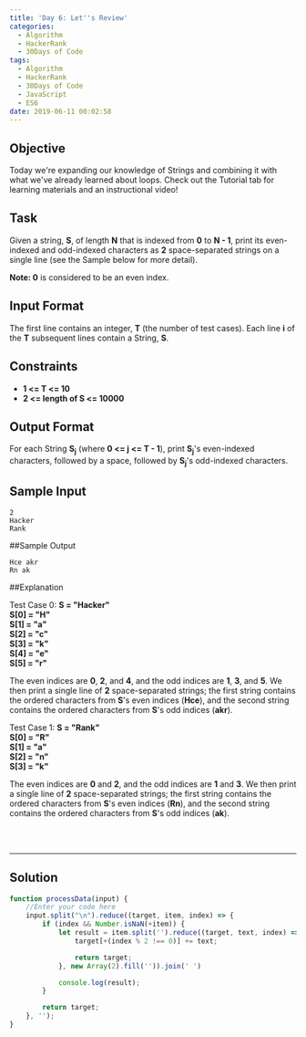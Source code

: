 ```yaml
---
title: 'Day 6: Let''s Review'
categories:
  - Algorithm
  - HackerRank
  - 30Days of Code
tags:
  - Algorithm
  - HackerRank
  - 30Days of Code
  - JavaScript
  - ES6
date: 2019-06-11 00:02:58
---
```



## Objective

Today we're expanding our knowledge of Strings and combining it with what we've already learned about loops. Check out the Tutorial tab for learning materials and an instructional video!


## Task

Given a string, **S**, of length **N** that is indexed from **0** to **N - 1**, print its even-indexed and odd-indexed characters as **2** space-separated strings on a single line (see the Sample below for more detail).

**Note: 0** is considered to be an even index.


## Input Format

The first line contains an integer, **T** (the number of test cases). 
Each line **i** of the **T** subsequent lines contain a String, **S**.


## Constraints
   
- **1 <= T <= 10**
- **2 <= length of S <= 10000**


## Output Format

For each String **S<sub>j</sub>** (where **0 <= j <= T - 1**), print **S<sub>j</sub>**'s even-indexed characters, followed by a space, followed by **S<sub>j</sub>**'s odd-indexed characters.

## Sample Input

```
2
Hacker
Rank
```


##Sample Output

```
Hce akr
Rn ak
```

##Explanation

Test Case 0: **S = "Hacker"**<br/>
**S[0] = "H"**<br/>
**S[1] = "a"**<br/>
**S[2] = "c"**<br/>
**S[3] = "k"**<br/>
**S[4] = "e"**<br/>
**S[5] = "r"**<br/>

 
The even indices are **0**, **2**, and **4**, and the odd indices are **1**, **3**, and **5**. We then print a single line of **2** space-separated strings; the first string contains the ordered characters from **S**'s even indices (**Hce**), and the second string contains the ordered characters from **S**'s odd indices (**akr**).

Test Case 1: **S = "Rank"**<br/>
**S[0] = "R"**<br/>
**S[1] = "a"**<br/>
**S[2] = "n"**<br/>
**S[3] = "k"**<br/>


The even indices are **0** and **2**, and the odd indices are **1** and **3**. We then print a single line of **2** space-separated strings; the first string contains the ordered characters from **S**'s even indices (**Rn**), and the second string contains the ordered characters from **S**'s odd indices (**ak**).

<br/>
<br/>

---

## Solution

```javascript
function processData(input) {
    //Enter your code here
    input.split("\n").reduce((target, item, index) => {
        if (index && Number.isNaN(+item)) {
            let result = item.split('').reduce((target, text, index) => {
                target[+(index % 2 !== 0)] += text;

                return target;
            }, new Array(2).fill('')).join(' ')

            console.log(result);
        }

        return target;
    }, '');
} 
```
